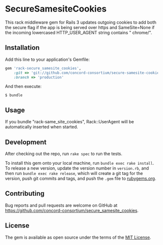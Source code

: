 # SecureSamesiteCookies

This rack middleware gem for Rails 3 updates outgoing cookies to add both the secure flag if the app is being served over https
and SameSite=None if the incoming lowercased HTTP_USER_AGENT string contains " chrome/".

## Installation

Add this line to your application's Gemfile:

```ruby
gem 'rack-secure_samesite_cookies',
    :git => 'git://github.com/concord-consortium/secure-samesite-cookies',
    :branch => 'production'
```

And then execute:

    $ bundle

## Usage

If you bundle "rack-same_site_cookies", Rack::UserAgent will be automatically inserted when started.

## Development

After checking out the repo, run `rake spec` to run the tests.

To install this gem onto your local machine, run `bundle exec rake install`. To release a new version, update the version number in `version.rb`, and then run `bundle exec rake release`, which will create a git tag for the version, push git commits and tags, and push the `.gem` file to [rubygems.org](https://rubygems.org).

## Contributing

Bug reports and pull requests are welcome on GitHub at https://github.com/concord-consortium/secure_samesite_cookies.

## License

The gem is available as open source under the terms of the [MIT License](https://opensource.org/licenses/MIT).
